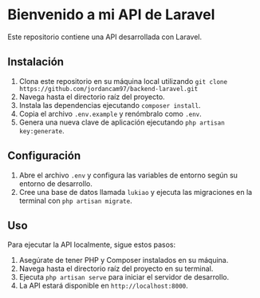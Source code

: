 # Bienvenido a mi API de Laravel

Este repositorio contiene una API desarrollada con Laravel.

## Instalación

1. Clona este repositorio en su máquina local utilizando `git clone https://github.com/jordancam97/backend-laravel.git`
2. Navega hasta el directorio raíz del proyecto.
3. Instala las dependencias ejecutando `composer install`.
4. Copia el archivo `.env.example` y renómbralo como `.env`.
5. Genera una nueva clave de aplicación ejecutando `php artisan key:generate`.

## Configuración

1. Abre el archivo `.env` y configura las variables de entorno según su entorno de desarrollo.
2. Cree una base de datos llamada `lukiao` y ejecuta las migraciones en la terminal con `php artisan migrate`.

## Uso

Para ejecutar la API localmente, sigue estos pasos:

1. Asegúrate de tener PHP y Composer instalados en su máquina.
2. Navega hasta el directorio raíz del proyecto en su terminal.
3. Ejecuta `php artisan serve` para iniciar el servidor de desarrollo.
4. La API estará disponible en `http://localhost:8000`.

